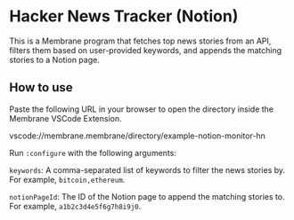 # Hacker News Tracker (Notion)

This is a Membrane program that fetches top news stories from an API, filters them based on user-provided keywords, and appends the matching stories to a Notion page.


## How to use

Paste the following URL in your browser to open the directory inside the Membrane VSCode Extension.

vscode://membrane.membrane/directory/example-notion-monitor-hn

Run `:configure` with the following arguments:

`keywords`: A comma-separated list of keywords to filter the news stories by. For example, `bitcoin,ethereum`.

`notionPageId`: The ID of the Notion page to append the matching stories to. For example, `a1b2c3d4e5f6g7h8i9j0`.